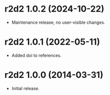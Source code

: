 # r2d2 1.0.2 (2024-10-22)

* Maintenance release, no user-visible changes.




# r2d2 1.0.1 (2022-05-11)

* Added doi to references.




# r2d2 1.0.0 (2014-03-31)

* Initial release.
